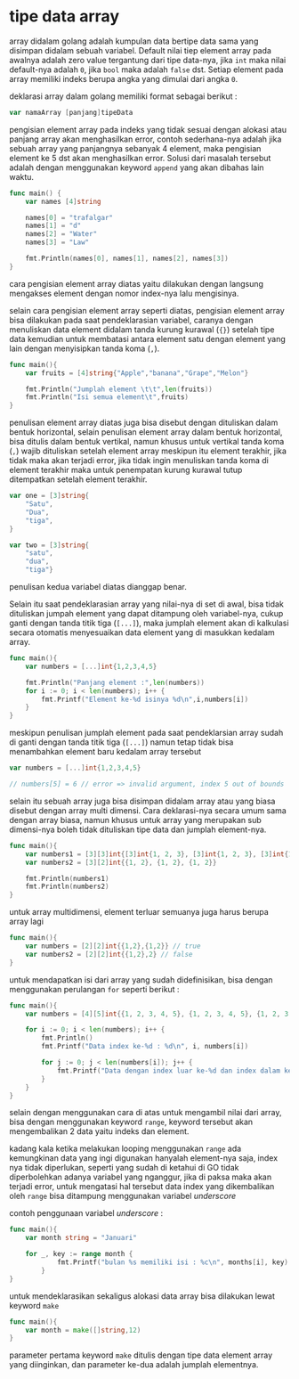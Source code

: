 # tipe data array

array didalam golang adalah kumpulan data bertipe data sama yang disimpan didalam sebuah variabel. Default nilai tiep element array pada awalnya adalah zero value tergantung dari tipe data-nya, jika `int` maka nilai default-nya adalah `0`, jika `bool` maka adalah `false` dst. Setiap element pada array memiliki indeks berupa angka yang dimulai dari angka `0`.

deklarasi array dalam golang memiliki format sebagai berikut :

```go
var namaArray [panjang]tipeData
```

pengisian element array pada indeks yang tidak sesuai dengan alokasi atau panjang array akan menghasilkan error, contoh sederhana-nya adalah jika sebuah array yang panjangnya sebanyak 4 element, maka pengisian element ke 5 dst akan menghasilkan error. Solusi dari masalah tersebut adalah dengan menggunakan keyword `append` yang akan dibahas lain waktu.

```go
func main() {
	var names [4]string

	names[0] = "trafalgar"
	names[1] = "d"
	names[2] = "Water"
	names[3] = "Law"

	fmt.Println(names[0], names[1], names[2], names[3])
}
```

cara pengisian element array diatas yaitu dilakukan dengan langsung mengakses element dengan nomor index-nya lalu mengisinya.

selain cara pengisian element array seperti diatas, pengisian element array bisa dilakukan pada saat pendeklarasian variabel, caranya dengan menuliskan data element didalam tanda kurung kurawal (`{}`) setelah tipe data kemudian untuk membatasi antara element satu dengan element yang lain dengan menyisipkan tanda koma (`,`).

```go
func main(){
	var fruits = [4]string{"Apple","banana","Grape","Melon"}

	fmt.Println("Jumplah element \t\t",len(fruits))
	fmt.Println("Isi semua element\t",fruits)
}
```

penulisan element array diatas juga bisa disebut dengan dituliskan dalam bentuk horizontal, selain penulisan element array dalam bentuk horizontal, bisa ditulis dalam bentuk vertikal, namun khusus untuk vertikal tanda koma (`,`) wajib dituliskan setelah element array meskipun itu element terakhir, jika tidak maka akan terjadi error, jika tidak ingin menuliskan tanda koma di element terakhir maka untuk penempatan kurung kurawal tutup ditempatkan setelah element terakhir.

```go
var one = [3]string{
	"Satu",
	"Dua",
	"tiga",
}

var two = [3]string{
	"satu",
	"dua",
	"tiga"}
```

penulisan kedua variabel diatas dianggap benar.

Selain itu saat pendeklarasian array yang nilai-nya di set di awal, bisa tidak dituliskan jumpah element yang dapat ditampung oleh variabel-nya, cukup ganti dengan tanda titik tiga (`[...]`), maka jumplah element akan di kalkulasi secara otomatis menyesuaikan data element yang di masukkan kedalam array.

```go
func main(){
	var numbers = [...]int{1,2,3,4,5}

	fmt.Println("Panjang element :",len(numbers))
	for i := 0; i < len(numbers); i++ {
		fmt.Printf("Element ke-%d isinya %d\n",i,numbers[i])
	}
}
```

meskipun penulisan jumplah element pada saat pendeklarsian array sudah di ganti dengan tanda titik tiga (`[...]`) namun tetap tidak bisa menambahkan element baru kedalam array tersebut

```go
var numbers = [...]int{1,2,3,4,5}

// numbers[5] = 6 // error => invalid argument, index 5 out of bounds
```

selain itu sebuah array juga bisa disimpan didalam array atau yang biasa disebut dengan array multi dimensi. Cara deklarasi-nya secara umum sama dengan array biasa, namun khusus untuk array yang merupakan sub dimensi-nya boleh tidak dituliskan tipe data dan jumplah element-nya.

```go
func main(){
	var numbers1 = [3][3]int{[3]int{1, 2, 3}, [3]int{1, 2, 3}, [3]int{1, 2, 3}}
	var numbers2 = [3][2]int{{1, 2}, {1, 2}, {1, 2}}

	fmt.Println(numbers1)
	fmt.Println(numbers2)
}
```

untuk array multidimensi, element terluar semuanya juga harus berupa array lagi

```go
func main(){
	var numbers = [2][2]int{{1,2},{1,2}} // true
	var numbers2 = [2][2]int{{1,2},2} // false
}
```

untuk mendapatkan isi dari array yang sudah didefinisikan, bisa dengan menggunakan perulangan `for` seperti berikut :

```go
func main(){
	var numbers = [4][5]int{{1, 2, 3, 4, 5}, {1, 2, 3, 4, 5}, {1, 2, 3, 4, 5}, {1, 2, 3, 4, 5}}

	for i := 0; i < len(numbers); i++ {
		fmt.Println()
		fmt.Printf("Data index ke-%d : %d\n", i, numbers[i])

		for j := 0; j < len(numbers[i]); j++ {
			fmt.Printf("Data dengan index luar ke-%d dan index dalam ke-%d : %d\n", i, j, numbers[i][j])
		}
	}
}
```

selain dengan menggunakan cara di atas untuk mengambil nilai dari array, bisa dengan menggunakan keyword `range`, keyword tersebut akan mengembalikan 2 data yaitu indeks dan element.

kadang kala ketika melakukan looping menggunakan `range` ada kemungkinan data yang ingi digunakan hanyalah element-nya saja, index nya tidak diperlukan, seperti yang sudah di ketahui di GO tidak diperbolehkan adanya variabel yang nganggur, jika di paksa maka akan terjadi error, untuk mengatasi hal tersebut data index yang dikembalikan oleh `range` bisa ditampung menggunakan variabel _underscore_ 

contoh penggunaan variabel _underscore_ :

```go
func main(){
	var month string = "Januari"

	for _, key := range month {
			fmt.Printf("bulan %s memiliki isi : %c\n", months[i], key)
		}
}
```

untuk mendeklarasikan sekaligus alokasi data array bisa dilakukan lewat keyword `make`

```go
func main(){
	var month = make([]string,12)
}
```
 parameter pertama keyword `make` ditulis dengan tipe data element array yang diinginkan, dan parameter ke-dua adalah jumplah elementnya.